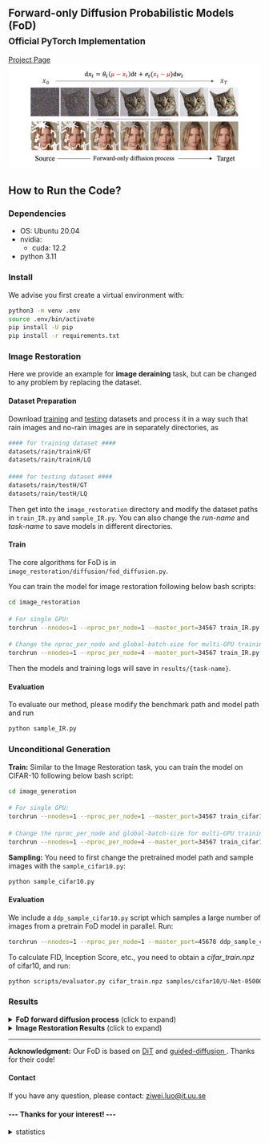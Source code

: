 ## Forward-only Diffusion Probabilistic Models (FoD)<br><sub>Official PyTorch Implementation</sub>

[Project Page](https://algolzw.github.io/fod)
![fod](figs/overview.png)

## How to Run the Code?

### Dependencies

* OS: Ubuntu 20.04
* nvidia:
	- cuda: 12.2
* python 3.11

### Install

We advise you first create a virtual environment with:

```bash
python3 -m venv .env
source .env/bin/activate
pip install -U pip
pip install -r requirements.txt

```


### Image Restoration
Here we provide an example for **image deraining** task, but can be changed to any problem by replacing the dataset.

#### Dataset Preparation

Download [training](http://www.icst.pku.edu.cn/struct/att/RainTrainH.zip) and [testing](http://www.icst.pku.edu.cn/struct/att/Rain100H.zip) datasets and process it in a way such that rain images and no-rain images are in separately directories, as

```bash
#### for training dataset ####
datasets/rain/trainH/GT
datasets/rain/trainH/LQ

#### for testing dataset ####
datasets/rain/testH/GT
datasets/rain/testH/LQ

```

Then get into the `image_restoration` directory and modify the dataset paths in `train_IR.py` and `sample_IR.py`. You can also change the *run-name* and *task-name* to save models in different directories.

#### Train
The core algorithms for FoD is in `image_restoration/diffusion/fod_diffusion.py`.

You can train the model for image restoration following below bash scripts:

```bash
cd image_restoration

# For single GPU:
torchrun --nnodes=1 --nproc_per_node=1 --master_port=34567 train_IR.py --global-batch-size 16

# Change the nproc_per_node and global-batch-size for multi-GPU training
torchrun --nnodes=1 --nproc_per_node=4 --master_port=34567 train_IR.py --global-batch-size 64
```

Then the models and training logs will save in `results/{task-name}`.

#### Evaluation
To evaluate our method, please modify the benchmark path and model path and run

```bash
python sample_IR.py
```


### Unconditional Generation

**Train:**
Similar to the Image Restoration task, you can train the model on CIFAR-10 following below bash script:

```bash
cd image_generation

# For single GPU:
torchrun --nnodes=1 --nproc_per_node=1 --master_port=34567 train_cifar10.py --global-batch-size 128

# Change the nproc_per_node and global-batch-size for multi-GPU training
torchrun --nnodes=1 --nproc_per_node=4 --master_port=34567 train_cifar10.py --global-batch-size 128
```
**Sampling:** You need to first change the pretrained model path and sample images with the `sample_cifar10.py`:

```bash
python sample_cifar10.py
```

#### Evaluation
We include a `ddp_sample_cifar10.py` script which samples a large number of images from a pretrain FoD model in parallel. Run:

```bash
torchrun --nnodes=1 --nproc_per_node=1 --master_port=45678 ddp_sample_cifar10.py
```
To calculate FID, Inception Score, etc., you need to obtain a *cifar_train.npz* of cifar10, and run:

```bash
python scripts/evaluator.py cifar_train.npz samples/cifar10/U-Net-0500000-seed-0.npz
```

### Results


<details>
<summary><strong>FoD forward diffusion process</strong> (click to expand) </summary>

![FoD-process](figs/process.png)
</details>

<details>
<summary><strong>Image Restoration Results</strong> (click to expand) </summary>

![FoD-IR](figs/results.png)

</details>

---

**Acknowledgment:** Our FoD is based on [DiT](https://github.com/facebookresearch/DiT) and [guided-diffusion
](https://github.com/openai/guided-diffusion). Thanks for their code!

#### Contact
If you have any question, please contact: ziwei.luo@it.uu.se


#### --- Thanks for your interest! --- ####

<details>
<summary>statistics</summary>

![visitors](https://visitor-badge.laobi.icu/badge?page_id=Algolzw/FoD)

</details>
